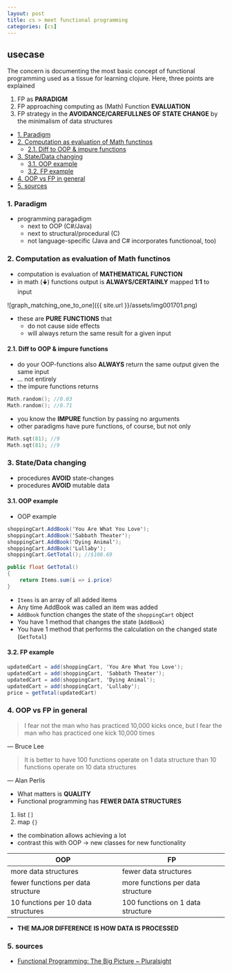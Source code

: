 ```yaml
---
layout: post
title: cs > meet functional programming
categories: [cs]
---
```

## usecase
The concern is documenting the most basic concept of functional programming used as a tissue for learning clojure. Here, three points are explained

1. FP as **PARADIGM**
2. FP approaching computing as (Math) Function **EVALUATION**
3. FP strategy in the **AVOIDANCE/CAREFULLNES OF STATE CHANGE** by the minimalism of data structures

<!-- TOC -->

- [1. Paradigm](#1-paradigm)
- [2. Computation as evaluation of Math functinos](#2-computation-as-evaluation-of-math-functinos)
    - [2.1. Diff to OOP & impure functions](#21-diff-to-oop--impure-functions)
- [3. State/Data changing](#3-statedata-changing)
    - [3.1. OOP example](#31-oop-example)
    - [3.2. FP example](#32-fp-example)
- [4. OOP vs FP in general](#4-oop-vs-fp-in-general)
- [5. sources](#5-sources)

<!-- /TOC -->

### 1. Paradigm
* programming paragadigm
    * next to OOP (C#/Java)
    * next to structural/procedural (C)
    * not language-specific (Java and C# incorporates functionoal, too)

### 2. Computation as evaluation of Math functinos
* computation is evaluation of **MATHEMATICAL FUNCTION**
* in math (🠋) functions output  is **ALWAYS/CERTAINLY** mapped **1:1** to input

![graph_matching_one_to_one]({{ site.url }}/assets/img001701.png)

* these are **PURE FUNCTIONS** that 
    * do not cause side effects
    * will always return the same result for a given input

#### 2.1. Diff to OOP & impure functions
* do your OOP-functions also **ALWAYS** return the same output given the same input
* ... not entirely
* the impure functions returns

```cpp
Math.random(); //0.03
Math.random(); //0.71
```

* you know the **IMPURE** function by passing no arguments
* other paradigms have pure functions, of course, but not only

```cpp
Math.sqt(81); //9
Math.sqt(81); //9
```

### 3. State/Data changing
* procedures **AVOID** state-changes
* procedures **AVOID** mutable data

#### 3.1. OOP example
* OOP example

```c#
shoppingCart.AddBook('You Are What You Love');
shoppingCart.AddBook('Sabbath Theater');
shoppingCart.AddBook('Dying Animal');
shoppingCart.AddBook('Lullaby');
shoppingCart.GetTotal(); //$108.69

public float GetTotal()
{
    return Items.sum(i => i.price)
}
```

* `Items` is an array of all added items
* Any time AddBook was called an item was added
* `AddBook` function changes the state of the `shoppingCart` object
* You have 1 method that changes the state (`AddBook`)
* You have 1 method that performs the calculation on the changed state (`GetTotal`)

#### 3.2. FP example

```c#
updatedCart = add(shoppingCart, 'You Are What You Love');
updatedCart = add(shoppingCart, 'Sabbath Theater');
updatedCart = add(shoppingCart, 'Dying Animal');
updatedCart = add(shoppingCart, 'Lullaby');
price = getTotal(updatedCart)
```

### 4. OOP vs FP in general

> I fear not the man who has practiced 10,000 kicks once, but I fear the man who has practiced one kick 10,000 times

— Bruce Lee

> It is better to have 100 functions operate on 1 data structure than 10 functions operate on 10 data structures

— Alan Perlis

* What matters is **QUALITY**
* Functional programming has **FEWER DATA STRUCTURES**

1. list `[]`
2. map `{}`

* the combination allows achieving a lot
* contrast this with OOP → new classes for new functionality

OOP                                 | FP
------------------------------------|----------------------------------
more data structures                | fewer data structures
fewer functions per data structure  | more functions per data structure
10 functions per 10 data structures | 100 functions on 1 data structure

* **THE MAJOR DIFFERENCE IS HOW DATA IS PROCESSED**

### 5. sources
* [Functional Programming: The Big Picture ~ Pluralsight](https://app.pluralsight.com/library/courses/functional-programming-big-picture/table-of-contents)
